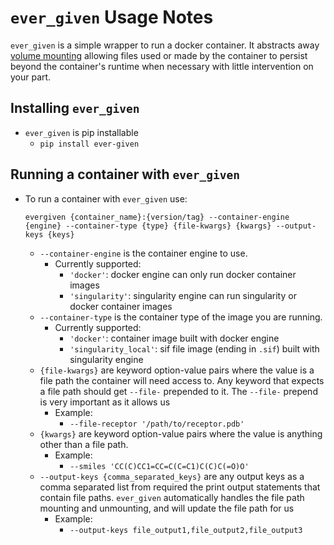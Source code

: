 # `ever_given` Usage Notes

`ever_given` is a simple wrapper to run a docker container. It abstracts away [volume mounting](https://docs.docker.com/storage/volumes/) allowing files used or made by the container to persist beyond the container's runtime when necessary with little intervention on your part.

## Installing `ever_given`
* `ever_given` is pip installable
   * `pip install ever-given`

## Running a container with `ever_given`
* To run a container with `ever_given` use:  
    ```
    evergiven {container_name}:{version/tag} --container-engine {engine} --container-type {type} {file-kwargs} {kwargs} --output-keys {keys}
    ```
    * `--container-engine` is the container engine to use. 
      * Currently supported: 
        * `'docker'`: docker engine can only run docker container images
        * `'singularity'`: singularity engine can run singularity or docker container images
    * `--container-type` is the container type of the image you are running. 
      * Currently supported: 
        * `'docker'`: container image built with docker engine
        * `'singularity_local'`: sif file image (ending in `.sif`) built with singularity engine
    * `{file-kwargs}` are keyword option-value pairs where the value is a file path the container will need access to. Any keyword that expects a file path should get `--file-` prepended to it. The `--file-` prepend is very important as it allows us 
      * Example: 
        * `--file-receptor '/path/to/receptor.pdb'`
    * `{kwargs}` are keyword option-value pairs where the value is anything other than a file path.
      * Example:
        * `--smiles 'CC(C)CC1=CC=C(C=C1)C(C)C(=O)O'`
    * `--output-keys {comma_separated_keys}` are any output keys as a comma separated list from required the print output statements that contain file paths. `ever_given` automatically handles the file path mounting and unmounting, and will update the file path for us
      * Example:
        * `--output-keys file_output1,file_output2,file_output3`
